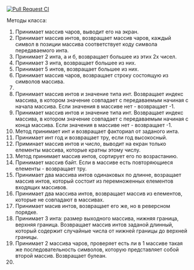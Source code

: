 [![Pull Request CI](https://github.com/skynetplace/TwentyMethods/actions/workflows/pull-request-ci.yml/badge.svg)](https://github.com/skynetplace/TwentyMethods/actions/workflows/pull-request-ci.yml)

Методы класса:

1) Принимает массив чаров, выводит его на экран.
2) Принимает массив интов, возвращает массив чаров, каждый символ в позиции массива соответствует коду символа передаваемого инта.
3) Принимает 2 инта, а и б, возвращает большее из этих 2х чисел.
4) Принимает 3 инта, возвращает большее из них.
5) Принимает 5 интов, возвращает большее из них.
6) Принимает массив чаров, возвращает строку состоящую из символов массива.
7) 
8) Принимает массив интов и значение типа инт. Возвращает индекс массива, в котором значение совпадает с передаваемым начиная с начала массива. Если значения в массиве нет - возвращает -1.
9) Принимает массив интов и значение типа инт. Возвращает индекс массива, в котором значение совпадает с передаваемым начиная с конца массива. Если значения в массиве нет - возвращает -1.
10) Метод принимает инт и возвращает факториал от заданого инта.
11) Принимает инт год и возвращает тру, если год высокосный.
12) Приминает массив интов и число, выводит на екран только елементы массива, которые кратны этому числу.
13) Метод принимает массив интов, сортирует его по возрастанию.
14) Принимает массив байт. Если в массиве есть повторяющиеся елементы - возвращает тру.
15) Принимает два массива интов одинаковых по длинне, возращает массив интов, который состоит из перемноженных елементов входящих массивов.
16) Принимает два массива интов, возвращает массив из елементов, которые не совпадают в массивах.
17) Принимает масив интов, возвращает его же, но в реверсном порядке.
18) Принимает 3 инта: размер выходного массива, нижняя граница, верхняя граница. Возвращает массив интов заданой длинный, который содержит случайные числа от нижней границы до верхней границы.
19) Принимает 2 массива чаров, проверяет есть ли в 1 массиве такая же последовательность символов, которую представляет собой второй массив. Возвращает булеан.
20) 